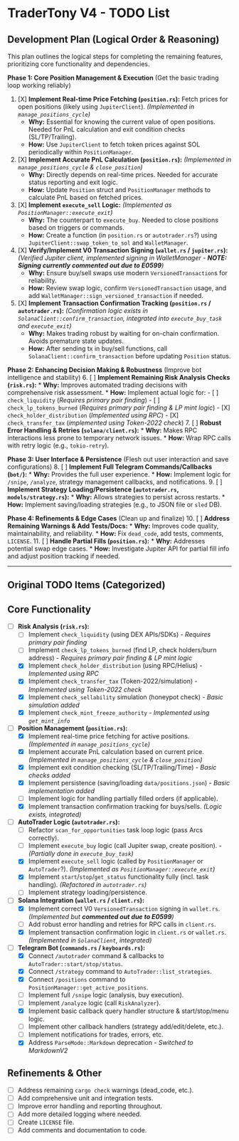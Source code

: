 # TraderTony V4 - TODO List

## Development Plan (Logical Order & Reasoning)

This plan outlines the logical steps for completing the remaining features, prioritizing core functionality and dependencies.

**Phase 1: Core Position Management & Execution** (Get the basic trading loop working reliably)
1.  [X] **Implement Real-time Price Fetching (`position.rs`):** Fetch prices for open positions (likely using `JupiterClient`). *(Implemented in `manage_positions_cycle`)*
    *   **Why:** Essential for knowing the current value of open positions. Needed for PnL calculation and exit condition checks (SL/TP/Trailing).
    *   **How:** Use `JupiterClient` to fetch token prices against SOL periodically within `PositionManager`.
2.  [X] **Implement Accurate PnL Calculation (`position.rs`):** *(Implemented in `manage_positions_cycle` & `close_position`)*
    *   **Why:** Directly depends on real-time prices. Needed for accurate status reporting and exit logic.
    *   **How:** Update `Position` struct and `PositionManager` methods to calculate PnL based on fetched prices.
3.  [X] **Implement `execute_sell` Logic:** *(Implemented as `PositionManager::execute_exit`)*
    *   **Why:** The counterpart to `execute_buy`. Needed to close positions based on triggers or commands.
    *   **How:** Create a function (in `position.rs` or `autotrader.rs`?) using `JupiterClient::swap_token_to_sol` and `WalletManager`.
4.  [X] **Verify/Implement V0 Transaction Signing (`wallet.rs` / `jupiter.rs`):** *(Verified Jupiter client, implemented signing in WalletManager - **NOTE: Signing currently commented out due to E0599**)*
    *   **Why:** Ensure buy/sell swaps use modern `VersionedTransaction`s for reliability.
    *   **How:** Review swap logic, confirm `VersionedTransaction` usage, and add `WalletManager::sign_versioned_transaction` if needed.
5.  [X] **Implement Transaction Confirmation Tracking (`position.rs` / `autotrader.rs`):** *(Confirmation logic exists in `SolanaClient::confirm_transaction`, integrated into `execute_buy_task` and `execute_exit`)*
    *   **Why:** Makes trading robust by waiting for on-chain confirmation. Avoids premature state updates.
    *   **How:** After sending tx in buy/sell functions, call `SolanaClient::confirm_transaction` before updating `Position` status.

**Phase 2: Enhancing Decision Making & Robustness** (Improve bot intelligence and stability)
6.  [ ] **Implement Remaining Risk Analysis Checks (`risk.rs`):**
    *   **Why:** Improves automated trading decisions with comprehensive risk assessment.
    *   **How:** Implement actual logic for:
        - [ ] `check_liquidity` (*Requires primary pair finding*)
        - [ ] `check_lp_tokens_burned` (*Requires primary pair finding & LP mint logic*)
        - [X] `check_holder_distribution` (*Implemented using RPC*)
        - [X] `check_transfer_tax` (*implemented using Token-2022 check*)
7.  [ ] **Robust Error Handling & Retries (`solana/client.rs`):**
    *   **Why:** Makes RPC interactions less prone to temporary network issues.
    *   **How:** Wrap RPC calls with retry logic (e.g., `tokio-retry`).

**Phase 3: User Interface & Persistence** (Flesh out user interaction and save configurations)
8.  [ ] **Implement Full Telegram Commands/Callbacks (`bot/`):**
    *   **Why:** Provides the full user experience.
    *   **How:** Implement logic for `/snipe`, `/analyze`, strategy management callbacks, and notifications.
9.  [ ] **Implement Strategy Loading/Persistence (`autotrader.rs`, `models/strategy.rs`):**
    *   **Why:** Allows strategies to persist across restarts.
    *   **How:** Implement saving/loading strategies (e.g., to JSON file or `sled` DB).

**Phase 4: Refinements & Edge Cases** (Clean up and finalize)
10. [ ] **Address Remaining Warnings & Add Tests/Docs:**
    *   **Why:** Improves code quality, maintainability, and reliability.
    *   **How:** Fix `dead_code`, add tests, comments, `LICENSE`.
11. [ ] **Handle Partial Fills (`position.rs`):**
    *   **Why:** Addresses potential swap edge cases.
    *   **How:** Investigate Jupiter API for partial fill info and adjust position tracking if needed.

---

## Original TODO Items (Categorized)

## Core Functionality
- [ ] **Risk Analysis (`risk.rs`):**
    - [ ] Implement `check_liquidity` (using DEX APIs/SDKs) - *Requires primary pair finding*
    - [ ] Implement `check_lp_tokens_burned` (find LP, check holders/burn address) - *Requires primary pair finding & LP mint logic*
    - [X] Implement `check_holder_distribution` (using RPC/Helius) - *Implemented using RPC*
    - [X] Implement `check_transfer_tax` (Token-2022/simulation) - *Implemented using Token-2022 check*
    - [X] Implement `check_sellability` simulation (honeypot check) - *Basic simulation added*
    - [X] Implement `check_mint_freeze_authority` - *Implemented using `get_mint_info`*
- [ ] **Position Management (`position.rs`):**
    - [X] Implement real-time price fetching for active positions. *(Implemented in `manage_positions_cycle`)*
    - [X] Implement accurate PnL calculation based on current price. *(Implemented in `manage_positions_cycle` & `close_position`)*
    - [X] Implement exit condition checking (SL/TP/Trailing/Time) - *Basic checks added*
    - [X] Implement persistence (saving/loading `data/positions.json`) - *Basic implementation added*
    - [ ] Implement logic for handling partially filled orders (if applicable).
    - [X] Implement transaction confirmation tracking for buys/sells. *(Logic exists, integrated)*
- [ ] **AutoTrader Logic (`autotrader.rs`):**
    - [ ] Refactor `scan_for_opportunities` task loop logic (pass Arcs correctly).
    - [ ] Implement `execute_buy` logic (call Jupiter swap, create position). - *(Partially done in `execute_buy_task`)*
    - [X] Implement `execute_sell` logic (called by `PositionManager` or `AutoTrader`?). *(Implemented as `PositionManager::execute_exit`)*
    - [X] Implement `start`/`stop`/`get_status` functionality fully (incl. task handling). *(Refactored in `autotrader.rs`)*
    - [ ] Implement strategy loading/persistence.
- [ ] **Solana Integration (`wallet.rs` / `client.rs`):**
    - [X] Implement correct V0 `VersionedTransaction` signing in `wallet.rs`. *(Implemented but **commented out due to E0599**)*
    - [ ] Add robust error handling and retries for RPC calls in `client.rs`.
    - [X] Implement transaction confirmation logic in `client.rs` or `wallet.rs`. *(Implemented in `SolanaClient`, integrated)*
- [ ] **Telegram Bot (`commands.rs` / `keyboards.rs`):**
    - [X] Connect `/autotrader` command & callbacks to `AutoTrader::start/stop/status`.
    - [X] Connect `/strategy` command to `AutoTrader::list_strategies`.
    - [X] Connect `/positions` command to `PositionManager::get_active_positions`.
    - [ ] Implement full `/snipe` logic (analysis, buy execution).
    - [ ] Implement `/analyze` logic (call `RiskAnalyzer`).
    - [X] Implement basic callback query handler structure & start/stop/menu logic.
    - [ ] Implement other callback handlers (strategy add/edit/delete, etc.).
    - [ ] Implement notifications for trades, errors, etc.
    - [X] Address `ParseMode::Markdown` deprecation - *Switched to MarkdownV2*

## Refinements & Other
- [ ] Address remaining `cargo check` warnings (dead_code, etc.).
- [ ] Add comprehensive unit and integration tests.
- [ ] Improve error handling and reporting throughout.
- [ ] Add more detailed logging where needed.
- [ ] Create `LICENSE` file.
- [ ] Add comments and documentation to code.
